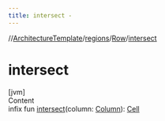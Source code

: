```yaml
---
title: intersect -
---
```

//[ArchitectureTemplate](../../index.md)/[regions](../index.md)/[Row](index.md)/[intersect](intersect.md)



# intersect  
[jvm]  
Content  
infix fun [intersect](intersect.md)(column: [Column](../-column/index.md)): [Cell](../-cell/index.md)  



